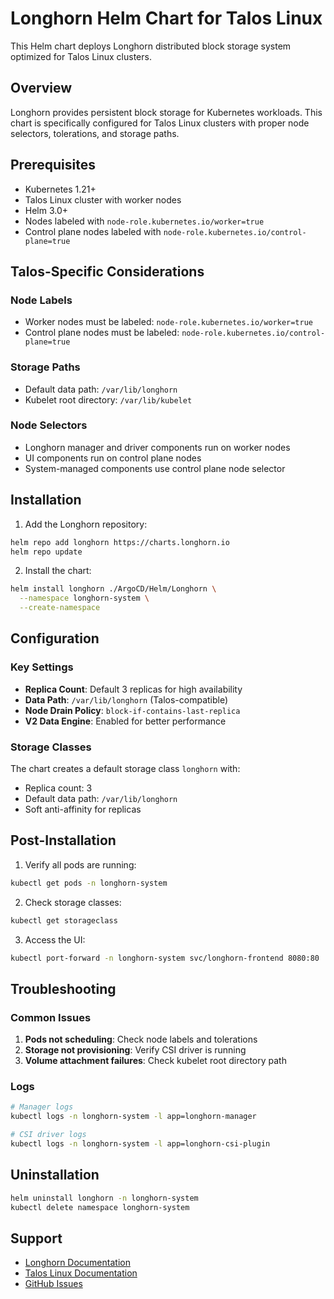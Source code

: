 # Longhorn Helm Chart for Talos Linux

This Helm chart deploys Longhorn distributed block storage system optimized for Talos Linux clusters.

## Overview

Longhorn provides persistent block storage for Kubernetes workloads. This chart is specifically configured for Talos Linux clusters with proper node selectors, tolerations, and storage paths.

## Prerequisites

- Kubernetes 1.21+
- Talos Linux cluster with worker nodes
- Helm 3.0+
- Nodes labeled with `node-role.kubernetes.io/worker=true`
- Control plane nodes labeled with `node-role.kubernetes.io/control-plane=true`

## Talos-Specific Considerations

### Node Labels
- Worker nodes must be labeled: `node-role.kubernetes.io/worker=true`
- Control plane nodes must be labeled: `node-role.kubernetes.io/control-plane=true`

### Storage Paths
- Default data path: `/var/lib/longhorn`
- Kubelet root directory: `/var/lib/kubelet`

### Node Selectors
- Longhorn manager and driver components run on worker nodes
- UI components run on control plane nodes
- System-managed components use control plane node selector

## Installation

1. Add the Longhorn repository:
```bash
helm repo add longhorn https://charts.longhorn.io
helm repo update
```

2. Install the chart:
```bash
helm install longhorn ./ArgoCD/Helm/Longhorn \
  --namespace longhorn-system \
  --create-namespace
```

## Configuration

### Key Settings

- **Replica Count**: Default 3 replicas for high availability
- **Data Path**: `/var/lib/longhorn` (Talos-compatible)
- **Node Drain Policy**: `block-if-contains-last-replica`
- **V2 Data Engine**: Enabled for better performance

### Storage Classes

The chart creates a default storage class `longhorn` with:
- Replica count: 3
- Default data path: `/var/lib/longhorn`
- Soft anti-affinity for replicas

## Post-Installation

1. Verify all pods are running:
```bash
kubectl get pods -n longhorn-system
```

2. Check storage classes:
```bash
kubectl get storageclass
```

3. Access the UI:
```bash
kubectl port-forward -n longhorn-system svc/longhorn-frontend 8080:80
```

## Troubleshooting

### Common Issues

1. **Pods not scheduling**: Check node labels and tolerations
2. **Storage not provisioning**: Verify CSI driver is running
3. **Volume attachment failures**: Check kubelet root directory path

### Logs

```bash
# Manager logs
kubectl logs -n longhorn-system -l app=longhorn-manager

# CSI driver logs
kubectl logs -n longhorn-system -l app=longhorn-csi-plugin
```

## Uninstallation

```bash
helm uninstall longhorn -n longhorn-system
kubectl delete namespace longhorn-system
```

## Support

- [Longhorn Documentation](https://longhorn.io/docs/)
- [Talos Linux Documentation](https://www.talos.dev/)
- [GitHub Issues](https://github.com/longhorn/longhorn/issues)

